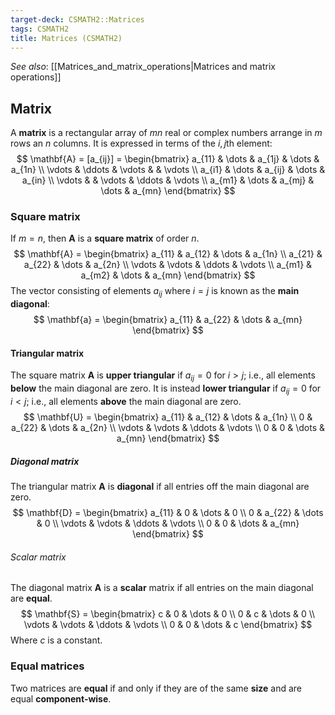 ```yaml
---
target-deck: CSMATH2::Matrices
tags: CSMATH2
title: Matrices (CSMATH2)
---
```


*See also*: [[Matrices_and_matrix_operations|Matrices and matrix operations]]

## Matrix

A **matrix** is a rectangular array of $mn$ real or complex numbers arrange in $m$ rows an $n$ columns. It is expressed in terms of the $i,j$th element:
$$
\mathbf{A} = [a_{ij}] = \begin{bmatrix}
a_{11} & \dots & a_{1j} & \dots & a_{1n} \\
\vdots & \ddots & \vdots & & \vdots \\
a_{i1} & \dots & a_{ij} & \dots & a_{in} \\
\vdots & & \vdots & \ddots & \vdots \\
a_{m1} & \dots & a_{mj} & \dots & a_{mn}
\end{bmatrix}
$$
<!--ID: 1715778336801-->

### Square matrix

If $m=n$, then $\mathbf{A}$ is a **square matrix** of order $n$.
$$
\mathbf{A} = \begin{bmatrix}
a_{11} & a_{12} & \dots & a_{1n} \\
a_{21} & a_{22} & \dots & a_{2n} \\
\vdots & \vdots & \ddots & \vdots \\
a_{m1} & a_{m2} & \dots & a_{mn}
\end{bmatrix}
$$
The vector consisting of elements $a_{ij}$ where $i=j$ is known as the **main diagonal**:
$$
\mathbf{a} = \begin{bmatrix}
a_{11} & a_{22} & \dots & a_{mn}
\end{bmatrix}
$$
<!--ID: 1715778336812-->

#### Triangular matrix

The square matrix $\mathbf{A}$ is **upper triangular** if $a_{ij}=0$ for $i>j$; i.e., all elements **below** the main diagonal are zero. It is instead **lower triangular** if $a_{ij}=0$ for $i<j$; i.e., all elements **above** the main diagonal are zero.
$$
\mathbf{U} = \begin{bmatrix}
a_{11} & a_{12} & \dots & a_{1n} \\
0 & a_{22} & \dots & a_{2n} \\
\vdots & \vdots & \ddots & \vdots \\
0 & 0 & \dots & a_{mn}
\end{bmatrix}
$$
<!--ID: 1715778336816-->

##### Diagonal matrix

The triangular matrix $\mathbf{A}$ is **diagonal** if all entries off the main diagonal are zero.
$$
\mathbf{D} = \begin{bmatrix}
a_{11} & 0 & \dots & 0 \\
0 & a_{22} & \dots & 0 \\
\vdots & \vdots & \ddots & \vdots \\
0 & 0 & \dots & a_{mn}
\end{bmatrix}
$$
<!--ID: 1715778336820-->

###### Scalar matrix

The diagonal matrix $\mathbf{A}$ is a **scalar** matrix if all entries on the main diagonal are **equal**.
$$
\mathbf{S} = \begin{bmatrix}
c & 0 & \dots & 0 \\
0 & c & \dots & 0 \\
\vdots & \vdots & \ddots & \vdots \\
0 & 0 & \dots & c
\end{bmatrix}
$$
Where $c$ is a constant.
<!--ID: 1715778336824-->

### Equal matrices

Two matrices are **equal** if and only if they are of the same **size** and are equal **component-wise**.
<!--ID: 1715778336828-->
